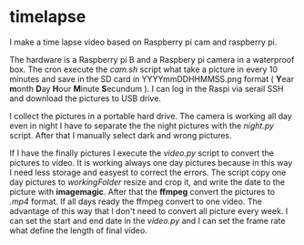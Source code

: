 # timelapse

I make a time lapse video based on Raspberry pi cam and raspberry pi.

The hardware is a Raspberry pi B and a Raspbery pi camera in a waterproof box. The cron execute the *cam.sh* script what take a picture in every 10 minutes and save in the SD card in YYYYmmDDHHMMSS.png format ( **Y**ear **m**onth **D**ay **H**our **M**inute **S**ecundum ).
I can log in the Raspi via serail SSH and download the pictures to USB drive.

I collect the pictures in a portable hard drive. The camera is working all day even in night I have to separate the the night pictures with the *night.py* script. After that I manually select dark and wrong pictures.

If I have the finally pictures I execute the *video.py* script to convert the pictures to video. It is working always one day pictures because in this way I need less storage and easyest to correct the errors. The script copy one day pictures to *workingFolder* resize and crop it, and write the date to the picture with **imagemagic**. After that the **ffmpeg** convert the pictures to *.mp4* format. If all days ready the ffmpeg convert to one video. The advantage of this way that I don't need to convert all picture every week. 
I can set the start and end date in the *video.py* and I can set the frame rate what define the length of final video. 












